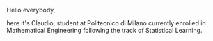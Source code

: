 Hello everybody,

here it's Claudio, student at Politecnico di Milano currently enrolled in Mathematical Engineering following the track of Statistical Learning.

